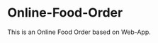 # Online-Food-Order

This is an Online Food Order based on Web-App.























































































































































































































































































































